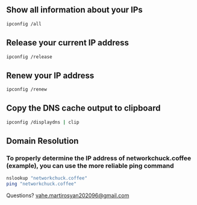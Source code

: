 ## Show all information about your IPs
```bash
ipconfig /all
```
## Release your current IP address
```bash
ipconfig /release
```
## Renew your IP address
```bash
ipconfig /renew
```
## Copy the DNS cache output to clipboard
```bash
ipconfig /displaydns | clip
```
## Domain Resolution
### To properly determine the IP address of networkchuck.coffee (example), you can use the more reliable ping command
```bash
nslookup "networkchuck.coffee"
ping "networkchuck.coffee"
```
Questions? vahe.martirosyan202096@gmail.com
